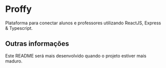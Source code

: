 # Proffy

Plataforma para conectar alunos e professores utilizando ReactJS, Express & Typescript.

## Outras informações
Este README será mais desenvolvido quando o projeto estiver mais maduro.
